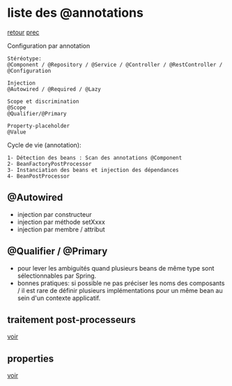# liste des @annotations

[retour](../index.md)
[prec](../configuration.annotation.md)

Configuration par annotation

```
Stéréotype:
@Component / @Repository / @Service / @Controller / @RestController / @Configuration

Injection
@Autowired / @Required / @Lazy

Scope et discrimination
@Scope
@Qualifier/@Primary

Property-placeholder
@Value
```

Cycle de vie (annotation):

```
1- Détection des beans : Scan des annotations @Component
2- BeanFactoryPostProcessor
3- Instanciation des beans et injection des dépendances
4- BeanPostProcessor
```

## @Autowired

- injection par constructeur
- injection par méthode setXxxx
- injection par membre / attribut

## @Qualifier / @Primary

- pour lever les ambiguités quand plusieurs beans de même type sont sélectionnables par Spring.
- bonnes pratiques: si possible ne pas préciser les noms des composants / il est rare de définir plusieurs implémentations pour un même bean au sein d'un contexte applicatif.

## traitement post-processeurs

[voir](../spring-configuration-xml/annotation-bean-post-processor.md)

## properties

[voir](../spring-configuration-xml/properties.md)
